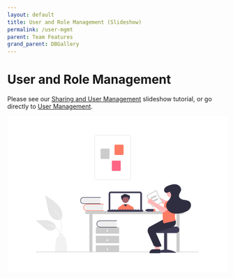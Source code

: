 ```yaml
---
layout: default
title: User and Role Management (Slideshow)
permalink: /user-mgmt
parent: Team Features
grand_parent: DBGallery
---
```


# User and Role Management

Please see our <a href="https://docs.google.com/presentation/d/1zcp2KJ5JI3qDXTSAh6pEzQGyuuB7KpCU662XLYpyrKo/edit?usp=sharing" target="_blank">Sharing and User Management</a> slideshow tutorial, or go directly to <a href="https://docs.google.com/presentation/d/1zcp2KJ5JI3qDXTSAh6pEzQGyuuB7KpCU662XLYpyrKo/edit#slide=id.g85342cdac2_0_260" target="_blank">User Management</a>.

![Learning Grapic](/assets/undraw_Online_learning.png)
